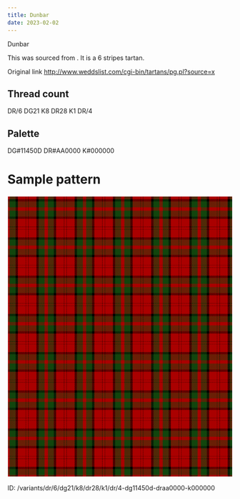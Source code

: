 ```yaml
---
title: Dunbar
date: 2023-02-02
---
```

Dunbar

This was sourced from <no value>.  It is a 6 stripes tartan.

Original link http://www.weddslist.com/cgi-bin/tartans/pg.pl?source=x

## Thread count
DR/6 DG21 K8 DR28 K1 DR/4

## Palette
DG#11450D DR#AA0000 K#000000

# Sample pattern

![Tartan detail](tartan.png "DR/6 DG21 K8 DR28 K1 DR/4 tartan")

ID: /variants/dr/6/dg21/k8/dr28/k1/dr/4-dg11450d-draa0000-k000000